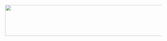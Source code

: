 <p align="center">
  <img src="https://github.com/ianaumi/TheSingingBee/blob/development/Illustraions/logo.png" width="600" height="100">
</p>
